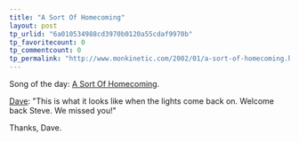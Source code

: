 ```yaml
---
title: "A Sort Of Homecoming"
layout: post
tp_urlid: "6a010534988cd3970b0120a55cdaf9970b"
tp_favoritecount: 0
tp_commentcount: 0
tp_permalink: "http://www.monkinetic.com/2002/01/a-sort-of-homecoming.html"
---
```

Song of the day: <a href="http://lemon.u2wdd.occy.net/u2la/lyrics/albums/unforgettable-fire/a-sort-of-homecoming.html">A Sort Of Homecoming</a>.

<a href="http://scriptingnews.userland.com/backissues/2002/01/11#l9d599aeb92848ef0e23a28385572f14f">Dave</a>: &quot;This is what it looks like when the lights come back on. Welcome back Steve. We missed you!&quot;<p>

Thanks, Dave.</p>
